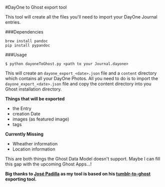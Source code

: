 #DayOne to Ghost export tool

This tool will create all the files you'll need to import your DayOne Journal entries.

###Dependencies

```
brew install pandoc
pip install pypandoc
```


###Usage

```
$ python dayoneToGhost.py <path to your Journal.dayone>
```

This will create an `dayone_export_<date>.json` file and a `content` directory which contains all your DayOne Photos. All you need to do is to import the `dayone_export_<date>.json` file and copy the content directory into you Ghost installation directory.

**Things that will be exported**

* the Entry
* creation Date
* images (as featured image)
* tags

**Currently Missing**

* Wheather information
* Location information

This are both things the Ghost Data Model doesn't support. Maybe I can fill this gap with the upcoming Ghost Apps...!

**Big thanks to [José Padilla](https://github.com/jpadilla) as my tool is based on his [tumblr-to-ghost](https://github.com/jpadilla/tumblr-to-ghost) exporting tool.**
